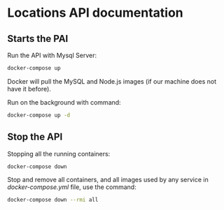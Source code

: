 # Locations API documentation

## Starts the PAI
Run the API with Mysql Server:
```bash
docker-compose up
```

Docker will pull the MySQL and Node.js images (if our machine does not have it before).

Run on the background with command:
```bash
docker-compose up -d
```

## Stop the API
Stopping all the running containers:
```bash
docker-compose down
```

Stop and remove all containers, and all images used by any service in <em>docker-compose.yml</em> file, use the command:
```bash
docker-compose down --rmi all
```